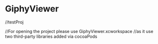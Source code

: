 # GiphyViewer

//testProj

//For opening the project please use GiphyViewer.xcworkspace
//as it use two third-party libraries added via cocoaPods
